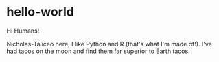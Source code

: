 # hello-world

Hi Humans!

Nicholas-Taliceo here,  I like Python and R (that's what I'm made of!).
I've had tacos on the moon and find them far superior to Earth tacos.

